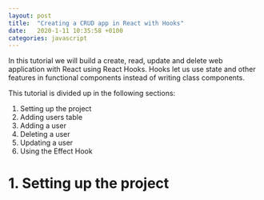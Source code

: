```yaml
---
layout: post
title:  "Creating a CRUD app in React with Hooks"
date:   2020-1-11 10:35:58 +0100
categories: javascript
---
```


In this tutorial we will build a create, read, update and delete web application with React using React Hooks. Hooks let us use state and other features in functional components instead of writing class components.

This tutorial is divided up in the following sections:

<ol>
    <li>Setting up the project</li>
    <li>Adding users table</li>
    <li>Adding a user</li>
    <li>Deleting a user</li>
    <li>Updating a user</li>
    <li>Using the Effect Hook</li>
</ol>

# 1. Setting up the project